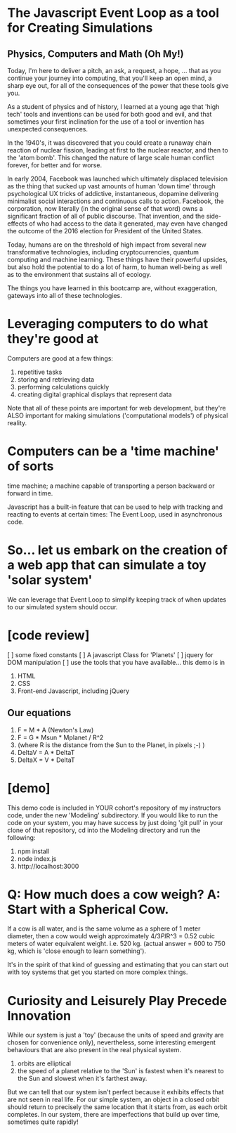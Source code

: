 # The Javascript Event Loop as a tool for Creating Simulations
## Physics, Computers and Math (Oh My!)

Today, I'm here to deliver a pitch, an ask, a request, a hope, ... that as you continue your journey into computing, that you'll keep an open mind, a sharp eye out, for all of the consequences of the power that these tools give you.

As a student of physics and of history, I learned at a young age that 'high tech' tools and inventions can be used for both good and evil, and that sometimes your first inclination for the use of a tool or invention has unexpected consequences.

In the 1940's, it was discovered that you could create a runaway chain reaction of nuclear fission, leading at first to the nuclear reactor, and then to the 'atom bomb'. This changed the nature of large scale human conflict forever, for better and for worse.

In early 2004, Facebook was launched which ultimately displaced television as the thing that sucked up vast amounts of human 'down time' through psychological UX tricks of addictive, instantaneous, dopamine delivering minimalist social interactions and continuous calls to action. Facebook, the corporation, now literally (in the original sense of that word) owns a significant fraction of all of public discourse. That invention, and the side-effects of who had access to the data it generated, may even have changed the outcome of the 2016 election for President of the United States.

Today, humans are on the threshold of high impact from several new transformative technologies, including cryptocurrencies, quantum computing and machine learning. These things have their powerful upsides, but also hold the potential to do a lot of harm, to human well-being as well as to the environment that sustains all of ecology.

The things you have learned in this bootcamp are, without exaggeration, gateways into all of these technologies.

# Leveraging computers to do what they're good at

Computers are good at a few things:

1. repetitive tasks
1. storing and retrieving data
1. performing calculations quickly
1. creating digital graphical displays that represent data

Note that all of these points are important for web development, but they're ALSO important for making simulations ('computational models') of physical reality.

# Computers can be a 'time machine' of sorts

time machine; a machine capable of transporting a person backward or forward in time.

Javascript has a built-in feature that can be used to help with tracking and reacting to events at certain times: The Event Loop, used in asynchronous code.

# So... let us embark on the creation of a web app that can simulate a toy 'solar system'

We can leverage that Event Loop to simplify keeping track of when updates to our simulated system should occur.

# [code review]

[ ] some fixed constants
[ ] A javascript Class for 'Planets'
[ ] jquery for DOM manipulation
[ ] use the tools that you have available... this demo is in
1. HTML
1. CSS
1. Front-end Javascript, including jQuery

## Our equations
1. F = M * A (Newton's Law)
1. F = G * Msun * Mplanet / R^2
1. (where R is the distance from the Sun to the Planet, in pixels ;-) )
1. DeltaV = A * DeltaT
1. DeltaX = V * DeltaT

# [demo]

This demo code is included in YOUR cohort's repository of my instructors code, under the new 'Modeling' subdirectory. If you would like to run the code on your system, you may have success by just doing 'git pull' in your clone of that repository, cd into the Modeling directory and run the following:

1. npm install
1. node index.js
1. http://localhost:3000

# Q: How much does a cow weigh? A: Start with a Spherical Cow.

If a cow is all water, and is the same volume as a sphere of 1 meter diameter, then a cow would weigh approximately 4/3*PI*R^3 = 0.52 cubic meters of water equivalent weight. i.e. 520 kg. (actual answer = 600 to 750 kg, which is 'close enough to learn something').

It's in the spirit of that kind of guessing and estimating that you can start out with toy systems that get you started on more complex things.

# Curiosity and Leisurely Play Precede Innovation

While our system is just a 'toy' (because the units of speed and gravity are chosen for convenience only), nevertheless, some interesting emergent behaviours that are also present in the real physical system.

1. orbits are elliptical
1. the speed of a planet relative to the 'Sun' is fastest when it's nearest to the Sun and slowest when it's farthest away.

But we can tell that our system isn't perfect because it exhibits effects that are not seen in real life. For our simple system, an object in a closed orbit should return to precisely the same location that it starts from, as each orbit completes. In our system, there are imperfections that build up over time, sometimes quite rapidly!